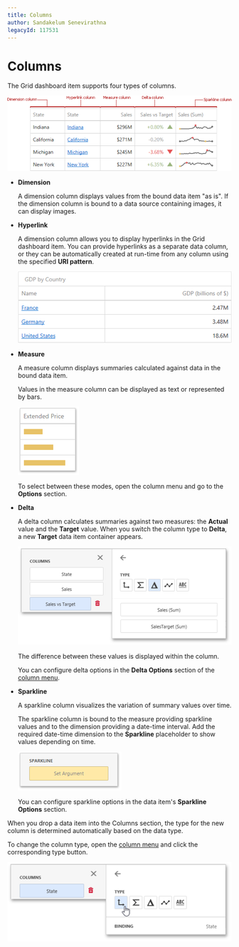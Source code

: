 ```yaml
---
title: Columns
author: Sandakelum Senevirathna
legacyId: 117531
---
```

# Columns
The Grid dashboard item supports four types of columns.

![wdd-grid-columns-overview](../../../../images/img125253.png)
* **Dimension**
	
	A dimension column displays values from the bound data item "as is".  If the dimension column is bound to a data source containing images, it can display images.
* **Hyperlink**
	
	A dimension column allows you to display hyperlinks in the Grid dashboard item. You can provide hyperlinks as a separate data column, or they can be automatically created at run-time from any column using the specified **URI pattern**.
	
	![grid_hyperlink_column](../../../../images/grid_hyperlink_column.png)


* **Measure**
	
	A measure column displays summaries calculated against data in the bound data item.
	
	Values in the measure column can be displayed as text or represented by bars.
	
	![wdd-grid-measure-options](../../../../images/img125786.png)
	
	To select between these modes, open the column menu and go to the **Options** section.
* **Delta**
	
	A delta column calculates summaries against two measures: the **Actual** value and the **Target** value. When you switch the column type to **Delta**, a new **Target** data item container appears.
	
	![wdd-grid-delta-target-data-section](../../../../images/img125787.png)
	
	The difference between these values is displayed within the column.
	
	You can configure delta options in the **Delta Options** section of the [column menu](../../ui-elements/data-item-menu.md).
* **Sparkline**
	
	A sparkline column visualizes the variation of summary values over time.
	
	The sparkline column is bound to the measure providing sparkline values and to the dimension providing a date-time interval. Add the required date-time dimension to the **Sparkline** placeholder to show values depending on time.
	
	![wdd-grid-sparkline-add-date](../../../../images/img125788.png)
	
	You can configure sparkline options in the data item's **Sparkline Options** section.

When you drop a data item into the Columns section, the type for the new column is determined automatically based on the data type.

To change the column type, open the [column menu](../../ui-elements/data-item-menu.md) and click the corresponding type button.

![wdd-grid-column-type](../../../../images/img125212.png)